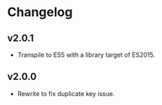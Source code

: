 # Changelog

## v2.0.1

- Transpile to ES5 with a library target of ES2015.

## v2.0.0

- Rewrite to fix duplicate key issue.
